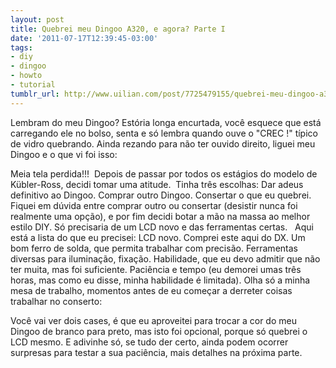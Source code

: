 ```yaml
---
layout: post
title: Quebrei meu Dingoo A320, e agora? Parte I
date: '2011-07-17T12:39:45-03:00'
tags:
- diy
- dingoo
- howto
- tutorial
tumblr_url: http://www.uilian.com/post/7725479155/quebrei-meu-dingoo-a320-e-agora-parte-i
---
```

Lembram do meu Dingoo? Estória longa encurtada, você esquece que está carregando ele no bolso, senta e só lembra quando ouve o "CREC !" típico de vidro quebrando. Ainda rezando para não ter ouvido direito, liguei meu Dingoo e o que vi foi isso:

Meia tela perdida!!! 
Depois de passar por todos os estágios do modelo de Kübler-Ross, decidi tomar uma atitude. 
Tinha três escolhas:
Dar adeus definitivo ao Dingoo.
Comprar outro Dingoo.
Consertar o que eu quebrei.
Fiquei em dúvida entre comprar outro ou consertar (desistir nunca foi realmente uma opção), e por fim decidi botar a mão na massa ao melhor estilo DIY. Só precisaria de um LCD novo e das ferramentas certas.  
Aqui está a lista do que eu precisei:
LCD novo. Comprei este aqui do DX.
Um bom ferro de solda, que permita trabalhar com precisão.
Ferramentas diversas para iluminação, fixação.
Habilidade, que eu devo admitir que não ter muita, mas foi suficiente.
Paciência e tempo (eu demorei umas três horas, mas como eu disse, minha habilidade é limitada).
Olha só a minha mesa de trabalho, momentos antes de eu começar a derreter coisas trabalhar no conserto:

Você vai ver dois cases, é que eu aproveitei para trocar a cor do meu Dingoo de branco para preto, mas isto foi opcional, porque só quebrei o LCD mesmo.
E adivinhe só, se tudo der certo, ainda podem ocorrer surpresas para testar a sua paciência, mais detalhes na próxima parte.
